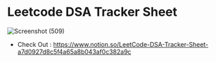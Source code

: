 # Leetcode DSA Tracker Sheet 

![Screenshot (509)](https://github.com/user-attachments/assets/c6c4ab49-ca8f-4501-8350-f909a0a786ef)

- Check Out : https://www.notion.so/LeetCode-DSA-Tracker-Sheet-a7d0927d8c5f4a65a8b043af0c382a9c
